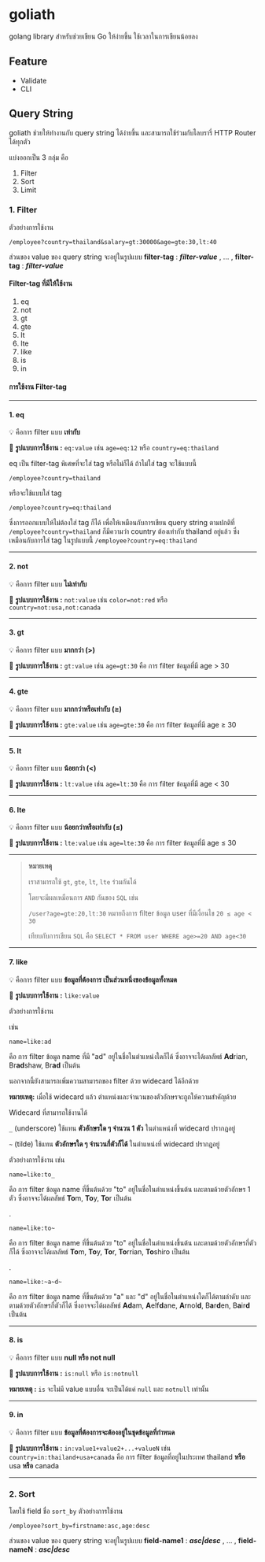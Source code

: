 # goliath
golang library สำหรับช่วยเขียน Go ให้ง่ายขึ้น ใช้เวลาในการเขียนน้อยลง 

## Feature
- Validate
- CLI

## Query String
goliath ช่วยให้ทำงานกับ query string ได้ง่ายขึ้น และสามารถใช้ร่วมกับไลบรารี่ HTTP Router ได้ทุกตัว

แบ่งออกเป็น 3 กลุ่ม คือ
1. Filter
2. Sort
3. Limit

### 1. Filter
ตัวอย่างการใช้งาน
```
/employee?country=thailand&salary=gt:30000&age=gte:30,lt:40
```
ส่วนของ value ของ query string จะอยู่ในรูปแบบ **filter-tag** : _**filter-value**_ , ... , **filter-tag** : _**filter-value**_

#### Filter-tag ที่มีให้ใช้งาน
1. eq
2. not
3. gt
4. gte
5. lt
6. lte
7. like
8. is
9. in

#### การใช้งาน Filter-tag

---

#### 1. eq
💡 คือการ filter แบบ **เท่ากับ**

📢 **รูปแบบการใช้งาน :** `eq:value` เช่น `age=eq:12` หรือ `country=eq:thailand`

eq เป็น filter-tag พิเศษที่จะใส่ tag หรือไม่ก็ได้ ถ้าไม่ใส่ tag จะใช้แบบนี้
```
/employee?country=thailand
```
หรือจะใช้แบบใส่ tag
```
/employee?country=eq:thailand
```
ซึ่งการออกแบบให้ไม่ต้องใส่ tag ก็ได้ เพื่อให้เหมือนกับการเขียน query string ตามปกติที่ `/employee?country=thailand` ก็มีความว่า country ต้องเท่ากับ thailand อยู่แล้ว ซึ่งเหมือนกับการใส่ tag ในรูปแบบนี้ `/employee?country=eq:thailand`

---

#### 2. not
💡 คือการ filter แบบ **ไม่เท่ากับ**

📢 **รูปแบบการใช้งาน :** `not:value` เช่น `color=not:red` หรือ `country=not:usa,not:canada`

---

#### 3. gt
💡 คือการ filter แบบ **มากกว่า (>)**

📢 **รูปแบบการใช้งาน :** `gt:value` เช่น `age=gt:30` คือ การ filter ข้อมูลที่มี age > 30

---

#### 4. gte
💡 คือการ filter แบบ **มากกว่าหรือเท่ากับ (≥)**

📢 **รูปแบบการใช้งาน :** `gte:value` เช่น `age=gte:30` คือ การ filter ข้อมูลที่มี age ≥ 30

---

#### 5. lt
💡 คือการ filter แบบ **น้อยกว่า (<)**

📢 **รูปแบบการใช้งาน :** `lt:value` เช่น `age=lt:30` คือ การ filter ข้อมูลที่มี age < 30

---

#### 6. lte
💡 คือการ filter แบบ **น้อยกว่าหรือเท่ากับ (≤)**

📢 **รูปแบบการใช้งาน :** `lte:value` เช่น `age=lte:30` คือ การ filter ข้อมูลที่มี age ≤ 30

---

> **หมายเหตุ** 
>
> เราสามารถใช้ `gt`, `gte`, `lt`, `lte` ร่วมกันได้
>
> โดยจะมีผลเหมือนการ `AND` กันของ `SQL` เช่น
> 
> `/user?age=gte:20,lt:30` หมายถึงการ filter ข้อมูล user ที่มีเงื่อนไข `20 ≤ age < 30`
>
> เทียบกับการเขียน `SQL` คือ `SELECT * FROM user WHERE age>=20 AND age<30`
> 

---

#### 7. like
💡 คือการ filter แบบ **ข้อมูลที่ต้องการ เป็นส่วนหนึ่งของข้อมูลทั้งหมด**

📢 **รูปแบบการใช้งาน :** `like:value` 

ตัวอย่างการใช้งาน

เช่น 
```
name=like:ad
``` 
คือ การ filter ข้อมูล name ที่มี "ad" อยู่ในชื่อในตำแหน่งใดก็ได้ ซึ่งอาจจะได้ผลลัพธ์ **Ad**rian, Br**ad**shaw, Br**ad** เป็นต้น

นอกจากนี้ยังสามารถเพิ่มความสามารถของ filter ด้วย widecard ได้อีกด้วย

**หมายเหตุ:** เมื่อใช้ widecard แล้ว ตำแหน่งและจำนวนของตัวอักษรจะถูกให้ความสำคัญด้วย

Widecard ที่สามารถใช้งานได้

`_` (underscore) ใช้แทน **ตัวอักษรใด ๆ จำนวน 1 ตัว** ในตำแหน่งที่ widecard ปรากฎอยู่

`~` (tilde) ใช้แทน **ตัวอักษรใด ๆ จำนวนกี่ตัวก็ได้** ในตำแหน่งที่ widecard ปรากฎอยู่

ตัวอย่างการใช้งาน เช่น 

```
name=like:to_
``` 
คือ การ filter ข้อมูล name ที่ขึ้นต้นด้วย "to" อยู่ในชื่อในตำแหน่งขึ้นต้น และตามด้วยตัวอักษร 1 ตัว ซึ่งอาจจะได้ผลลัพธ์ **To**m, **To**y, **To**r เป็นต้น

.

```
name=like:to~
``` 
คือ การ filter ข้อมูล name ที่ขึ้นต้นด้วย "to" อยู่ในชื่อในตำแหน่งขึ้นต้น และตามด้วยตัวอักษรกี่ตัวก็ได้ ซึ่งอาจจะได้ผลลัพธ์ **To**m, **To**y, **To**r, **To**rrian, **To**shiro เป็นต้น

.

```
name=like:~a~d~
``` 
คือ การ filter ข้อมูล name ที่ขึ้นต้นด้วย "a" และ "d" อยู่ในชื่อในตำแหน่งใดก็ได้ตามลำดับ และตามด้วยตัวอักษรกี่ตัวก็ได้ ซึ่งอาจจะได้ผลลัพธ์ **Ad**am, **A**elf**d**ane, **A**rnol**d**, B**a**r**d**en,  B**a**ir**d**  เป็นต้น

---

#### 8. is
💡 คือการ filter แบบ **null หรือ not null**

📢 **รูปแบบการใช้งาน :** `is:null` หรือ `is:notnull` 

**หมายเหตุ :** `is` จะไม่มี value แบบอื่น จะเป็นได้แค่ `null` และ `notnull` เท่านั้น

---

#### 9. in
💡 คือการ filter แบบ **ข้อมูลที่ต้องการจะต้องอยู่ในชุดข้อมูลที่กำหนด**

📢 **รูปแบบการใช้งาน :** `in:value1+value2+...+valueN` เช่น `country=in:thailand+usa+canada` คือ การ filter ข้อมูลที่อยู่ในประเทศ thailand **หรือ** usa **หรือ** canada

---

### 2. Sort
โดยใช้ field ชื่อ `sort_by` ตัวอย่างการใช้งาน
```
/employee?sort_by=firstname:asc,age:desc
```
ส่วนของ value ของ query string จะอยู่ในรูปแบบ **field-name1** : _**asc|desc**_ , ... , **field-nameN** : _**asc|desc**_
